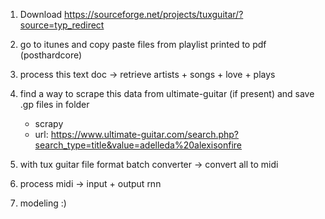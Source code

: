 1. Download https://sourceforge.net/projects/tuxguitar/?source=typ_redirect
2. go to itunes and copy paste files from playlist printed to pdf (posthardcore)
3. process this text doc -> retrieve artists + songs + love + plays
4. find a way to scrape this data from ultimate-guitar (if present) and save .gp files in folder
	- scrapy
	- url: https://www.ultimate-guitar.com/search.php?search_type=title&value=adelleda%20alexisonfire
	
5. with tux guitar file format batch converter -> convert all to midi
6. process midi -> input + output rnn
7. modeling :)
